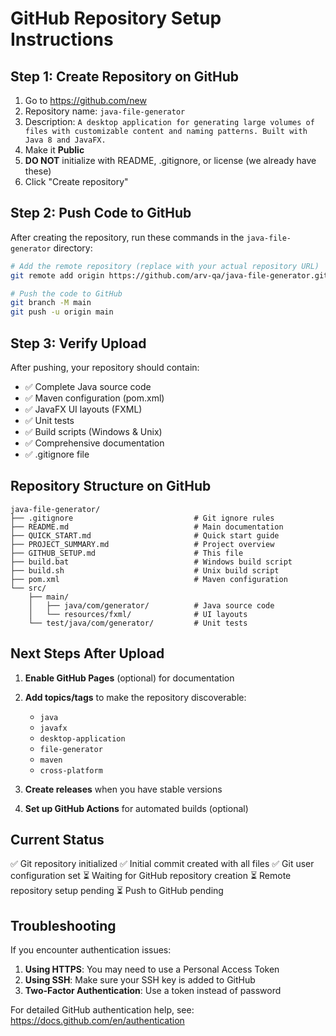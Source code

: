 # GitHub Repository Setup Instructions

## Step 1: Create Repository on GitHub

1. Go to https://github.com/new
2. Repository name: `java-file-generator`
3. Description: `A desktop application for generating large volumes of files with customizable content and naming patterns. Built with Java 8 and JavaFX.`
4. Make it **Public**
5. **DO NOT** initialize with README, .gitignore, or license (we already have these)
6. Click "Create repository"

## Step 2: Push Code to GitHub

After creating the repository, run these commands in the `java-file-generator` directory:

```bash
# Add the remote repository (replace with your actual repository URL)
git remote add origin https://github.com/arv-qa/java-file-generator.git

# Push the code to GitHub
git branch -M main
git push -u origin main
```

## Step 3: Verify Upload

After pushing, your repository should contain:

- ✅ Complete Java source code
- ✅ Maven configuration (pom.xml)
- ✅ JavaFX UI layouts (FXML)
- ✅ Unit tests
- ✅ Build scripts (Windows & Unix)
- ✅ Comprehensive documentation
- ✅ .gitignore file

## Repository Structure on GitHub

```
java-file-generator/
├── .gitignore                           # Git ignore rules
├── README.md                            # Main documentation
├── QUICK_START.md                       # Quick start guide
├── PROJECT_SUMMARY.md                   # Project overview
├── GITHUB_SETUP.md                      # This file
├── build.bat                            # Windows build script
├── build.sh                             # Unix build script
├── pom.xml                              # Maven configuration
└── src/
    ├── main/
    │   ├── java/com/generator/          # Java source code
    │   └── resources/fxml/              # UI layouts
    └── test/java/com/generator/         # Unit tests
```

## Next Steps After Upload

1. **Enable GitHub Pages** (optional) for documentation
2. **Add topics/tags** to make the repository discoverable:
   - `java`
   - `javafx`
   - `desktop-application`
   - `file-generator`
   - `maven`
   - `cross-platform`

3. **Create releases** when you have stable versions
4. **Set up GitHub Actions** for automated builds (optional)

## Current Status

✅ Git repository initialized
✅ Initial commit created with all files
✅ Git user configuration set
⏳ Waiting for GitHub repository creation
⏳ Remote repository setup pending
⏳ Push to GitHub pending

## Troubleshooting

If you encounter authentication issues:

1. **Using HTTPS**: You may need to use a Personal Access Token
2. **Using SSH**: Make sure your SSH key is added to GitHub
3. **Two-Factor Authentication**: Use a token instead of password

For detailed GitHub authentication help, see:
https://docs.github.com/en/authentication
